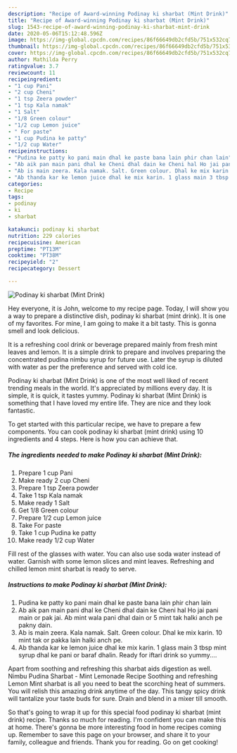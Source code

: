 ```yaml
---
description: "Recipe of Award-winning Podinay ki sharbat (Mint Drink)"
title: "Recipe of Award-winning Podinay ki sharbat (Mint Drink)"
slug: 1543-recipe-of-award-winning-podinay-ki-sharbat-mint-drink
date: 2020-05-06T15:12:48.596Z
image: https://img-global.cpcdn.com/recipes/86f66649db2cfd5b/751x532cq70/podinay-ki-sharbat-mint-drink-recipe-main-photo.jpg
thumbnail: https://img-global.cpcdn.com/recipes/86f66649db2cfd5b/751x532cq70/podinay-ki-sharbat-mint-drink-recipe-main-photo.jpg
cover: https://img-global.cpcdn.com/recipes/86f66649db2cfd5b/751x532cq70/podinay-ki-sharbat-mint-drink-recipe-main-photo.jpg
author: Mathilda Perry
ratingvalue: 3.7
reviewcount: 11
recipeingredient:
- "1 cup Pani"
- "2 cup Cheni"
- "1 tsp Zeera powder"
- "1 tsp Kala namak"
- "1 Salt"
- "1/8 Green colour"
- "1/2 cup Lemon juice"
- " For paste"
- "1 cup Pudina ke patty"
- "1/2 cup Water"
recipeinstructions:
- "Pudina ke patty ko pani main dhal ke paste bana lain phir chan lain"
- "Ab aik pan main pani dhal ke Cheni dhal dain ke Cheni hal Ho jai pani main or pak jai. Ab mint wala pani dhal dain or 5 mint tak halki anch pe pakny dain."
- "Ab is main zeera. Kala namak. Salt. Green colour. Dhal ke mix karin. 10 mint tak or pakka lain halki anch pe."
- "Ab thanda kar ke lemon juice dhal ke mix karin. 1 glass main 3 tbsp mint syrup dhal ke pani or baraf dhalin. Ready for iftari drink so yummy...."
categories:
- Recipe
tags:
- podinay
- ki
- sharbat

katakunci: podinay ki sharbat 
nutrition: 229 calories
recipecuisine: American
preptime: "PT13M"
cooktime: "PT38M"
recipeyield: "2"
recipecategory: Dessert

---
```



![Podinay ki sharbat (Mint Drink)](https://img-global.cpcdn.com/recipes/86f66649db2cfd5b/751x532cq70/podinay-ki-sharbat-mint-drink-recipe-main-photo.jpg)

Hey everyone, it is John, welcome to my recipe page. Today, I will show you a way to prepare a distinctive dish, podinay ki sharbat (mint drink). It is one of my favorites. For mine, I am going to make it a bit tasty. This is gonna smell and look delicious.

It is a refreshing cool drink or beverage prepared mainly from fresh mint leaves and lemon. It is a simple drink to prepare and involves preparing the concentrated pudina nimbu syrup for future use. Later the syrup is diluted with water as per the preference and served with cold ice.

Podinay ki sharbat (Mint Drink) is one of the most well liked of recent trending meals in the world. It's appreciated by millions every day. It is simple, it is quick, it tastes yummy. Podinay ki sharbat (Mint Drink) is something that I have loved my entire life. They are nice and they look fantastic.


To get started with this particular recipe, we have to prepare a few components. You can cook podinay ki sharbat (mint drink) using 10 ingredients and 4 steps. Here is how you can achieve that.

<!--inarticleads1-->

##### The ingredients needed to make Podinay ki sharbat (Mint Drink):

1. Prepare 1 cup Pani
1. Make ready 2 cup Cheni
1. Prepare 1 tsp Zeera powder
1. Take 1 tsp Kala namak
1. Make ready 1 Salt
1. Get 1/8 Green colour
1. Prepare 1/2 cup Lemon juice
1. Take  For paste
1. Take 1 cup Pudina ke patty
1. Make ready 1/2 cup Water


Fill rest of the glasses with water. You can also use soda water instead of water. Garnish with some lemon slices and mint leaves. Refreshing and chilled lemon mint sharbat is ready to serve. 

<!--inarticleads2-->

##### Instructions to make Podinay ki sharbat (Mint Drink):

1. Pudina ke patty ko pani main dhal ke paste bana lain phir chan lain
1. Ab aik pan main pani dhal ke Cheni dhal dain ke Cheni hal Ho jai pani main or pak jai. Ab mint wala pani dhal dain or 5 mint tak halki anch pe pakny dain.
1. Ab is main zeera. Kala namak. Salt. Green colour. Dhal ke mix karin. 10 mint tak or pakka lain halki anch pe.
1. Ab thanda kar ke lemon juice dhal ke mix karin. 1 glass main 3 tbsp mint syrup dhal ke pani or baraf dhalin. Ready for iftari drink so yummy....


Apart from soothing and refreshing this sharbat aids digestion as well. Nimbu Pudina Sharbat - Mint Lemonade Recipe Soothing and refreshing Lemon Mint sharbat is all you need to beat the scorching heat of summers. You will relish this amazing drink anytime of the day. This tangy spicy drink will tantalize your taste buds for sure. Drain and blend in a mixer till smooth. 

So that's going to wrap it up for this special food podinay ki sharbat (mint drink) recipe. Thanks so much for reading. I'm confident you can make this at home. There's gonna be more interesting food in home recipes coming up. Remember to save this page on your browser, and share it to your family, colleague and friends. Thank you for reading. Go on get cooking!
